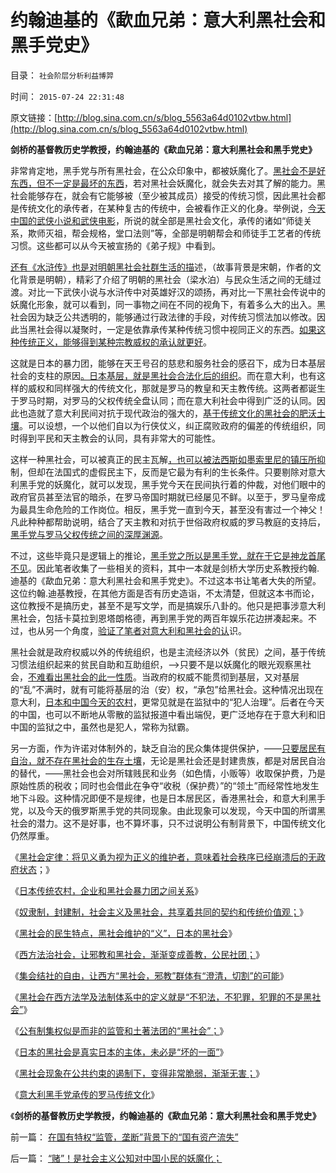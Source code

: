# 约翰迪基的《歃血兄弟：意大利黑社会和黑手党史》

目录： `社会阶层分析利益博羿` 

时间： `2015-07-24 22:31:48` 

原文链接：[http://blog.sina.com.cn/s/blog_5563a64d0102vtbw.html](http://blog.sina.com.cn/s/blog_5563a64d0102vtbw.html)

**剑桥的基督教历史学教授，约翰迪基的《歃血兄弟：意大利黑社会和黑手党史》**



非常肯定地，黑手党与所有黑社会，在公众印象中，都被妖魔化了。[黑社会不是好东西，但不一定是最坏的东西](../../../2012/12/2/“政府（司法）无所不管”的衍生成本常常被忽略.md)，若对黑社会妖魔化，就会失去对其了解的能力。黑社会能够存在，就会有它能够被（至少被其成员）接受的传统习惯，因此黑社会都是传统文化的承传者，在某种复古的传统中，会被看作正义的化身。举例说，[今天中国的武侠小说和武侠电影](../../../2014/3/18/MH370事件发生后，中国公众的奇幻文学和阴谋论.md)，所说的就全部是黑社会文化，承传的诸如“师徒关系，欺师灭祖，帮会规格，堂口法则”等，全部是明朝帮会和师徒手工艺者的传统习惯。这些都可以从今天被宣扬的《弟子规》中看到。

[还有《水浒传》也是对明朝黑社会社群生活的描](../../../2012/3/19/没有黑社会者的优越性.md)述，（故事背景是宋朝，作者的文化背景是明朝），精彩了介绍了明朝的黑社会（梁水泊）与民众生活之间的无缝过渡。对比一下武侠小说与水浒传中对英雄好汉的颂扬，再对比一下黑社会传说中的妖魔化形象，就可以看到，同一事物之间在不同的视角下，有着多么大的出入。黑社会因为缺乏公共透明的，能够通过行政法律的手段，对传统习惯法加以修改。因此当黑社会得以凝聚时，一定是依靠承传某种传统习惯中视同正义的东西。[如果这种传统正义，能够得到某种宗教威权的承认就更好](../../../2011/3/13/文艺复兴在意大利仅仅复兴了文艺.md)。

这就是日本的暴力团，能够在天王号召的慈悲和服务社会的感召下，成为日本基层社会的支柱的原因[。日本基层，就是黑社会合法化后的组织](../../../2014/9/9/黑社会的民生特点，黑社会的“义”，日本的黑社会和日本企业.md)。而在意大利，也有这样的威权和同样强大的传统文化，那就是罗马的教皇和天主教传统。这两者都诞生于罗马时期，对罗马的父权传统全盘认同；而在意大利社会中得到广泛的认同。因此也造就了意大利民间对抗于现代政治的强大的，[基于传统文化的黑社会的肥沃土壤](../../../2011/5/20/城乡结合部黑社会化的原因是土地财政.md)。可以设想，一个以他们自以为行侠仗义，纠正腐败政府的偏差的传统组织，同时得到平民和天主教会的认同，具有非常大的可能性。

这样一种黑社会，可以被真正的民主瓦解[，也可以被法西斯如墨索里尼的镇压所抑](../../../2012/3/19/没有黑社会者的优越性.md)制，但却在法国式的虚假民主下，反而是它最为有利的生长条件。只要剔除对意大利黑手党的妖魔化，就可以发现，黑手党今天在民间执行着的仲裁，对他们眼中的政府官员甚至法官的暗杀，在罗马帝国时期就已经屡见不鲜。以至于，罗马皇帝成为最具生命危险的工作岗位。相反，黑手党一直到今天，甚至没有害过一个神父！凡此种种都帮助说明，结合了天主教和对抗于世俗政府权威的罗马教庭的支持后，[黑手党与罗马父权传统之间的深厚渊源](../../../2010/12/10/教皇和黑手党；为什么意大利不能再形成强大的政治核心？.md)。

不过，这些毕竟只是逻辑上的推论，[黑手党之所以是黑手党，就在于它是神龙首尾不见](../../../2012/12/2/黑社会黄赌毒的衍生成本被高度关注.md)。因此笔者收集了一些相关的资料，其中一本就是剑桥大学历史系教授约翰.迪基的《歃血兄弟：意大利黑社会和黑手党史》。不过这本书让笔者大失的所望。这位约翰.迪基教授，在其他方面是否有历史造诣，不太清楚，但就这本书而论，这位教授不是搞历史，甚至不是写文学，而是搞娱乐八卦的。他只是把事涉意大利黑社会，包括卡莫拉到恩塔朗格德，再到黑手党的两百年娱乐花边拼凑起来。不过，也从另一个角度，[验证了笔者对意大利和黑社会的认](http://darthvad.blog.sohu.com/189376140.html)识。

黑社会就是政府权威以外的传统组织，也是主流经济以外（贫民）之间，基于传统习惯法组织起来的贫民自助和互助组织，——>只要不是以妖魔化的眼光观察黑社会，[不难看出黑社会的此一性质](../../../2015/6/4/黑社会定律中的“见义勇为”，司法独立的根本交换.md)。当政府的权威不能贯彻到基层，又对基层的“乱”不满时，就有可能将基层的治（安）权，“承包”给黑社会。这种情况出现在意大利，[日本和中国今天的农村](../../../2014/10/16/日本传统农村的宗社，神道教和靖国神社.md)，更常见就是在监狱中的“犯人治理”。后者在今天的中国，也可以不断地从零散的监狱报道中看出端倪，更广泛地存在于意大利和旧中国的监狱之中，虽然也是犯人，常称为狱霸。

另一方面，作为许诺对体制外的，缺乏自治的民众集体提供保护，——[只要居民有自治，就不存在黑社会的生存土壤](../../../2012/12/3/黑社会在公共约束下脆弱而渐渐无害.md)，无论是黑社会还是封建贵族，都是对居民自治的替代，——黑社会也会对所辖贱民和业务（如色情，小贩等）收取保护费，乃是原始性质的税收；同时也会借此在争夺“收税（保护费）”的“领土”而经常性地发生地下斗殴。这种情况即便不是规律，也是日本居民区，香港黑社会，和意大利黑手党，以及今天的俄罗斯黑手党的共同现象。由此现象可以发现，今天中国的所谓黑社会的潜力。这不是好事，也不算坏事，只不过说明公有制背景下，中国传统文化仍然厚重。

《[黑社会定律：将见义勇为视为正义的维护者，意味着社会秩序已经崩溃后的无政府状态](../../../2015/6/4/黑社会定律中的“见义勇为”，司法独立的根本交换.md)；》

《[日本传统农村，企业和黑社会暴力团之间关系](../../../2014/10/17/日本传统农村，企业和黑社会暴力团之间关系.md)》

《[奴隶制，封建制，社会主义及黑社会，共享着共同的契约和传统价值观；](../../../2014/9/10/封建制度和社会主义，是奴隶制的子集，具有奴隶社会的全部特征；.md)》

《[黑社会的民生特点，黑社会维护的“义”，日本的黑社会](../../../2014/9/9/黑社会的民生特点，黑社会的“义”，日本的黑社会和日本企业.md)》

《[西方法治社会，让邪教和黑社会，渐渐变成善教，公民社团；](../../../2014/6/25/为什么“洋人命贵，国民命贱”，必须“宁与洋人，勿与家奴”？.md)》

《[集会结社的自由，让西方“黑社会，邪教”群体有“澄清，切割”的可能](../../../2014/6/24/东方大妈在西方的“广场舞”，就是西方人眼中的“邪教”.md)》

《[黑社会在西方法学及法制体系中的定义就是“不犯法，不犯罪，犯罪的不是黑社会”](../../../2014/6/11/未经定义的“黑社会，邪教”，帽子可以扣到任何小民头上.md)》

《[公有制集权似是而非的监管和土著法团的“黑社会”；](../../../2014/5/9/公有制土著法团的国进民退和黑社会.md)》

《[日本的黑社会是真实日本的主体，未必是“坏的一面”](../../../2014/3/31/真实的日本是天皇领导的黑社会.md)》

《[黑社会现象在公共约束的遏制下，变得非常脆弱，渐渐无害；](../../../2012/12/3/黑社会在公共约束下脆弱而渐渐无害.md)》

《[意大利黑手党承传的罗马传统文化](../../../2015/7/23/意大利黑手党承传的罗马传统文化.md)》

《**剑桥的基督教历史学教授，约翰迪基的《歃血兄弟：意大利黑社会和黑手党史》**

前一篇： [在国有特权“监管，垄断”背景下的“国有资产流失”](../../../2015/7/24/在国有特权“监管，垄断”背景下的“国有资产流失”.md)

后一篇： [“赌”！是社会主义公知对中国小民的妖魔化；](../../../2015/7/23/“赌”！是社会主义公知对中国小民的妖魔化；.md)

